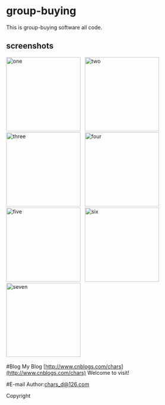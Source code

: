 # group-buying
This is group-buying software all code.

screenshots
---------------------
<img alt="one" src="https://raw.github.com/charsdavy/group-buying/master/screenshots/group-buying1.png" width="200">&nbsp;&nbsp;
<img alt="two" src="https://raw.github.com/charsdavy/group-buying/master/screenshots/group-buying2.png" width="200">&nbsp;&nbsp;
<img alt="three" src="https://raw.github.com/charsdavy/group-buying/master/screenshots/group-buying3.png" width="200">&nbsp;&nbsp;
<img alt="four" src="https://raw.github.com/charsdavy/group-buying/master/screenshots/group-buying4.png" width="200">&nbsp;&nbsp;
<img alt="five" src="https://raw.github.com/charsdavy/group-buying/master/screenshots/group-buying5.png" width="200">&nbsp;&nbsp;
<img alt="six" src="https://raw.github.com/charsdavy/group-buying/master/screenshots/group-buying6.png" width="200">&nbsp;&nbsp;
<img alt="seven" src="https://raw.github.com/charsdavy/group-buying/master/screenshots/group-buying7.png" width="200">&nbsp;&nbsp;

#Blog
My Blog [http://www.cnblogs.com/chars](http://www.cnblogs.com/chars) Welcome to visit!

#E-mail
Author:chars_d@126.com

Copyright

